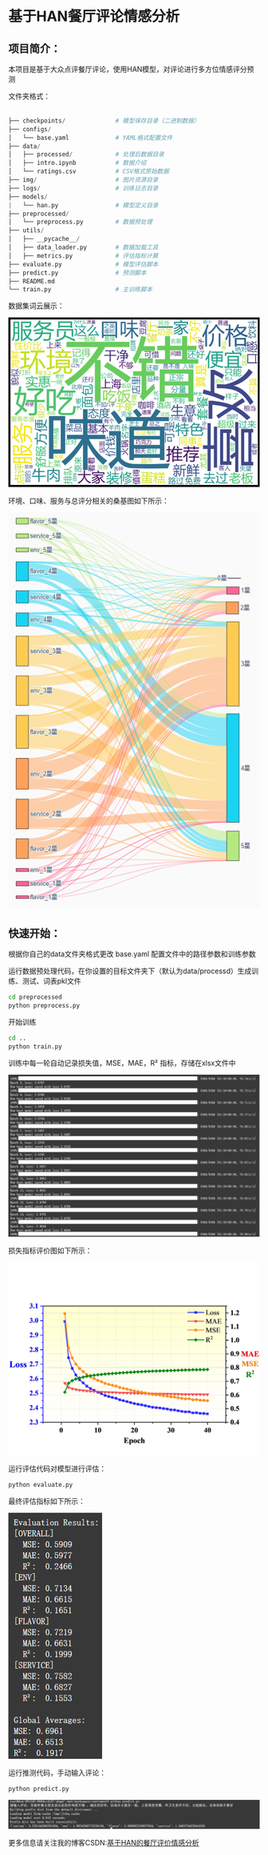 # **基于HAN餐厅评论情感分析**



## 项目简介：

本项目是基于大众点评餐厅评论，使用HAN模型，对评论进行多方位情感评分预测

文件夹格式：

```python

├── checkpoints/              # 模型保存目录（二进制数据）
├── configs/
│   └── base.yaml             # YAML格式配置文件
├── data/
│   ├── processed/            # 处理后数据目录
│   ├── intro.ipynb           # 数据介绍
│   └── ratings.csv           # CSV格式原始数据
├── img/                      # 图片资源目录
├── logs/                     # 训练日志目录
├── models/
|   └── han.py                # 模型定义目录
├── preprocessed/
│   └── preprocess.py         # 数据预处理
├── utils/
│   ├── __pycache__/
│   ├── data_loader.py        # 数据加载工具
│   ├── metrics.py            # 评估指标计算
├── evaluate.py               # 模型评估脚本
├── predict.py                # 预测脚本
├── README.md
└── train.py                  # 主训练脚本
```

数据集词云展示：

![wordcloud](./img/wordcloud.png)

环境、口味、服务与总评分相关的桑基图如下所示：

![sankey](./img/sankey.png)

## 快速开始：

根据你自己的data文件夹格式更改 base.yaml 配置文件中的路径参数和训练参数

运行数据预处理代码，在你设置的目标文件夹下（默认为data/processd）生成训练、测试、词表pkl文件

```bash
cd preprocessed
python preprocess.py
```

开始训练

```bash
cd ..
python train.py
```

训练中每一轮自动记录损失值，MSE，MAE，R² 指标，存储在xlsx文件中

![train1](./img/train1.png)

损失指标评价图如下所示：

![evaluate](./img/loss.png)

运行评估代码对模型进行评估：

```bash
python evaluate.py
```

最终评估指标如下所示：

![evaluate](./img/evaluate.png)

运行推测代码，手动输入评论：

```bash
python predict.py
```

![predict](./img/predict.png)


更多信息请关注我的博客CSDN:[基于HAN的餐厅评价情感分析](https://blog.csdn.net/soejjdiwjssundo/article/details/147373909)







